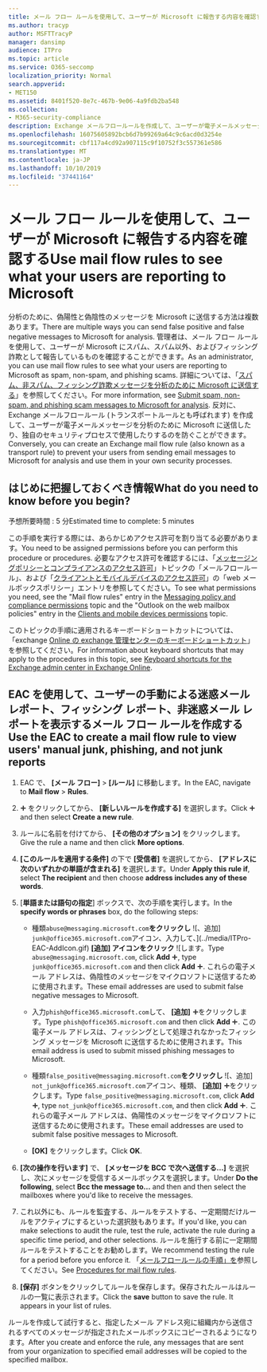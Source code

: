 ```yaml
---
title: メール フロー ルールを使用して、ユーザーが Microsoft に報告する内容を確認する
ms.author: tracyp
author: MSFTTracyP
manager: dansimp
audience: ITPro
ms.topic: article
ms.service: O365-seccomp
localization_priority: Normal
search.appverid:
- MET150
ms.assetid: 8401f520-8e7c-467b-9e06-4a9fdb2ba548
ms.collection:
- M365-security-compliance
description: Exchange メールフロールールを作成して、ユーザーが電子メールメッセージを分析のために Microsoft に送信したり、独自のセキュリティプロセスで使用したりできないようにすることができます。
ms.openlocfilehash: 16075605892bcb6d7b99269a64c9c6acd0d3254e
ms.sourcegitcommit: cbf117a4cd92a907115c9f10752f3c557361e586
ms.translationtype: MT
ms.contentlocale: ja-JP
ms.lasthandoff: 10/10/2019
ms.locfileid: "37441164"
---
```

# <a name="use-mail-flow-rules-to-see-what-your-users-are-reporting-to-microsoft"></a><span data-ttu-id="e13fd-103">メール フロー ルールを使用して、ユーザーが Microsoft に報告する内容を確認する</span><span class="sxs-lookup"><span data-stu-id="e13fd-103">Use mail flow rules to see what your users are reporting to Microsoft</span></span>

<span data-ttu-id="e13fd-104">分析のために、偽陽性と偽陰性のメッセージを Microsoft に送信する方法は複数あります。</span><span class="sxs-lookup"><span data-stu-id="e13fd-104">There are multiple ways you can send false positive and false negative messages to Microsoft for analysis.</span></span> <span data-ttu-id="e13fd-105">管理者は、メール フロー ルールを使用して、ユーザーが Microsoft にスパム、スパム以外、およびフィッシング詐欺として報告しているものを確認することができます。</span><span class="sxs-lookup"><span data-stu-id="e13fd-105">As an administrator, you can use mail flow rules to see what your users are reporting to Microsoft as spam, non-spam, and phishing scams.</span></span> <span data-ttu-id="e13fd-106">詳細については、「[スパム、非スパム、フィッシング詐欺メッセージを分析のために Microsoft に送信する](submit-spam-non-spam-and-phishing-scam-messages-to-microsoft-for-analysis.md)」を参照してください。</span><span class="sxs-lookup"><span data-stu-id="e13fd-106">For more information, see [Submit spam, non-spam, and phishing scam messages to Microsoft for analysis](submit-spam-non-spam-and-phishing-scam-messages-to-microsoft-for-analysis.md).</span></span> <span data-ttu-id="e13fd-107">反対に、Exchange メールフロールール (トランスポートルールとも呼ばれます) を作成して、ユーザーが電子メールメッセージを分析のために Microsoft に送信したり、独自のセキュリティプロセスで使用したりするのを防ぐことができます。</span><span class="sxs-lookup"><span data-stu-id="e13fd-107">Conversely, you can create an Exchange mail flow rule (also known as a transport rule) to prevent your users from sending email messages to Microsoft for analysis and use them in your own security processes.</span></span>

## <a name="what-do-you-need-to-know-before-you-begin"></a><span data-ttu-id="e13fd-108">はじめに把握しておくべき情報</span><span class="sxs-lookup"><span data-stu-id="e13fd-108">What do you need to know before you begin?</span></span>

<span data-ttu-id="e13fd-109">予想所要時間 : 5 分</span><span class="sxs-lookup"><span data-stu-id="e13fd-109">Estimated time to complete: 5 minutes</span></span>

<span data-ttu-id="e13fd-110">この手順を実行する際には、あらかじめアクセス許可を割り当てる必要があります。</span><span class="sxs-lookup"><span data-stu-id="e13fd-110">You need to be assigned permissions before you can perform this procedure or procedures.</span></span> <span data-ttu-id="e13fd-111">必要なアクセス許可を確認するには、「[メッセージングポリシーとコンプライアンスのアクセス許可](http://technet.microsoft.com/library/ec4d3b9f-b85a-4cb9-95f5-6fc149c3899b.aspx)」トピックの「メールフロールール」、および「[クライアントとモバイルデバイスのアクセス許可](http://technet.microsoft.com/library/57eca42a-5a7f-4c65-89f0-7a84f2dbea19.aspx)」の「web メールボックスポリシー」エントリを参照してください。</span><span class="sxs-lookup"><span data-stu-id="e13fd-111">To see what permissions you need, see the "Mail flow rules" entry in the [Messaging policy and compliance permissions](http://technet.microsoft.com/library/ec4d3b9f-b85a-4cb9-95f5-6fc149c3899b.aspx) topic and the "Outlook on the web mailbox policies" entry in the [Clients and mobile devices permissions](http://technet.microsoft.com/library/57eca42a-5a7f-4c65-89f0-7a84f2dbea19.aspx) topic.</span></span>

<span data-ttu-id="e13fd-112">このトピックの手順に適用されるキーボードショートカットについては、「exchange [Online の exchange 管理センターのキーボードショートカット](https://docs.microsoft.com/Exchange/accessibility/keyboard-shortcuts-in-admin-center)」を参照してください。</span><span class="sxs-lookup"><span data-stu-id="e13fd-112">For information about keyboard shortcuts that may apply to the procedures in this topic, see [Keyboard shortcuts for the Exchange admin center in Exchange Online](https://docs.microsoft.com/Exchange/accessibility/keyboard-shortcuts-in-admin-center).</span></span>

## <a name="use-the-eac-to-create-a-mail-flow-rule-to-view-users-manual-junk-phishing-and-not-junk-reports"></a><span data-ttu-id="e13fd-113">EAC を使用して、ユーザーの手動による迷惑メール レポート、フィッシング レポート、非迷惑メール レポートを表示するメール フロー ルールを作成する</span><span class="sxs-lookup"><span data-stu-id="e13fd-113">Use the EAC to create a mail flow rule to view users' manual junk, phishing, and not junk reports</span></span>

1. <span data-ttu-id="e13fd-114">EAC で、 **[メール フロー]** \> **[ルール]** に移動します。</span><span class="sxs-lookup"><span data-stu-id="e13fd-114">In the EAC, navigate to **Mail flow** \> **Rules**.</span></span>

2. <span data-ttu-id="e13fd-115">![[追加] アイコン](../media/ITPro-EAC-AddIcon.gif) をクリックしてから、 **[新しいルールを作成する]** を選択します。</span><span class="sxs-lookup"><span data-stu-id="e13fd-115">Click ![Add Icon](../media/ITPro-EAC-AddIcon.gif) and then select **Create a new rule**.</span></span>

3. <span data-ttu-id="e13fd-116">ルールに名前を付けてから、 **[その他のオプション]** をクリックします。</span><span class="sxs-lookup"><span data-stu-id="e13fd-116">Give the rule a name and then click **More options**.</span></span>

4. <span data-ttu-id="e13fd-117">**[このルールを適用する条件]** の下で **[受信者]** を選択してから、 **[アドレスに次のいずれかの単語が含まれる]** を選択します。</span><span class="sxs-lookup"><span data-stu-id="e13fd-117">Under **Apply this rule if**, select **The recipient** and then choose **address includes any of these words**.</span></span>

5. <span data-ttu-id="e13fd-118">[**単語または語句の指定**] ボックスで、次の手順を実行します。</span><span class="sxs-lookup"><span data-stu-id="e13fd-118">In the **specify words or phrases** box, do the following steps:</span></span>

   - <span data-ttu-id="e13fd-119">種類`abuse@messaging.microsoft.com`**をクリックし** ![、[](../media/ITPro-EAC-AddIcon.gif)追加] `junk@office365.microsoft.com`アイコン、入力して、](../media/ITPro-EAC-AddIcon.gif) **[追加] アイコンをクリック** ![します。</span><span class="sxs-lookup"><span data-stu-id="e13fd-119">Type `abuse@messaging.microsoft.com`, click **Add** ![Add Icon](../media/ITPro-EAC-AddIcon.gif), type `junk@office365.microsoft.com` and then click **Add** ![Add Icon](../media/ITPro-EAC-AddIcon.gif).</span></span> <span data-ttu-id="e13fd-120">これらの電子メール アドレスは、偽陰性のメッセージをマイクロソフトに送信するために使用されます。</span><span class="sxs-lookup"><span data-stu-id="e13fd-120">These email addresses are used to submit false negative messages to Microsoft.</span></span>

   - <span data-ttu-id="e13fd-121">入力`phish@office365.microsoft.com`して、 **[追加]** ![アイコン](../media/ITPro-EAC-AddIcon.gif)をクリックします。</span><span class="sxs-lookup"><span data-stu-id="e13fd-121">Type `phish@office365.microsoft.com` and then click **Add** ![Add Icon](../media/ITPro-EAC-AddIcon.gif).</span></span> <span data-ttu-id="e13fd-122">この電子メール アドレスは、フィッシングとして処理されなかったフィッシング メッセージを Microsoft に送信するために使用されます。</span><span class="sxs-lookup"><span data-stu-id="e13fd-122">This email address is used to submit missed phishing messages to Microsoft.</span></span>

   - <span data-ttu-id="e13fd-123">種類`false_positive@messaging.microsoft.com`**をクリックし** ![、[](../media/ITPro-EAC-AddIcon.gif)追加] `not_junk@office365.microsoft.com`アイコン、種類、 **[追加]** ![アイコン](../media/ITPro-EAC-AddIcon.gif)をクリックします。</span><span class="sxs-lookup"><span data-stu-id="e13fd-123">Type `false_positive@messaging.microsoft.com`, click **Add** ![Add Icon](../media/ITPro-EAC-AddIcon.gif), type `not_junk@office365.microsoft.com`, and then click **Add** ![Add Icon](../media/ITPro-EAC-AddIcon.gif).</span></span> <span data-ttu-id="e13fd-124">これらの電子メール アドレスは、偽陽性のメッセージをマイクロソフトに送信するために使用されます。</span><span class="sxs-lookup"><span data-stu-id="e13fd-124">These email addresses are used to submit false positive messages to Microsoft.</span></span>

   - <span data-ttu-id="e13fd-125">**[OK]** をクリックします。</span><span class="sxs-lookup"><span data-stu-id="e13fd-125">Click **OK**.</span></span>

6. <span data-ttu-id="e13fd-126">**[次の操作を行います]** で、 **[メッセージを BCC で次へ送信する...]** を選択し、次にメッセージを受信するメールボックスを選択します。</span><span class="sxs-lookup"><span data-stu-id="e13fd-126">Under **Do the following**, select **Bcc the message to...** and then and then select the mailboxes where you'd like to receive the messages.</span></span>

7. <span data-ttu-id="e13fd-127">これ以外にも、ルールを監査する、ルールをテストする、一定期間だけルールをアクティブにするといった選択肢もあります。</span><span class="sxs-lookup"><span data-stu-id="e13fd-127">If you'd like, you can make selections to audit the rule, test the rule, activate the rule during a specific time period, and other selections.</span></span> <span data-ttu-id="e13fd-128">ルールを施行する前に一定期間ルールをテストすることをお勧めします。</span><span class="sxs-lookup"><span data-stu-id="e13fd-128">We recommend testing the rule for a period before you enforce it.</span></span> <span data-ttu-id="e13fd-129">「[メールフロールールの手順」を](https://docs.microsoft.com/Exchange/policy-and-compliance/mail-flow-rules/mail-flow-rule-procedures)参照してください。</span><span class="sxs-lookup"><span data-stu-id="e13fd-129">See [Procedures for mail flow rules](https://docs.microsoft.com/Exchange/policy-and-compliance/mail-flow-rules/mail-flow-rule-procedures).</span></span>

8. <span data-ttu-id="e13fd-p107">**[保存]** ボタンをクリックしてルールを保存します。保存されたルールはルールの一覧に表示されます。</span><span class="sxs-lookup"><span data-stu-id="e13fd-p107">Click the **save** button to save the rule. It appears in your list of rules.</span></span>

<span data-ttu-id="e13fd-132">ルールを作成して試行すると、指定したメール アドレス宛に組織内から送信されるすべてのメッセージが指定されたメールボックスにコピーされるようになります。</span><span class="sxs-lookup"><span data-stu-id="e13fd-132">After you create and enforce the rule, any messages that are sent from your organization to specified email addresses will be copied to the specified mailbox.</span></span>

